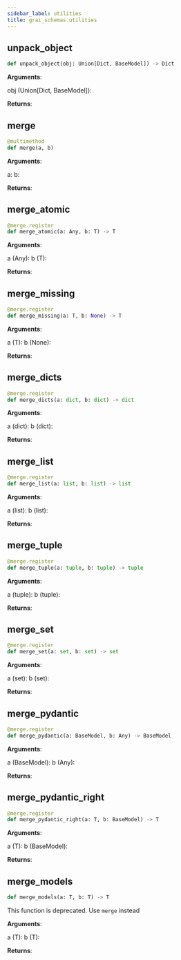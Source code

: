 ```yaml
---
sidebar_label: utilities
title: grai_schemas.utilities
---
```


## unpack\_object

```python
def unpack_object(obj: Union[Dict, BaseModel]) -> Dict
```

**Arguments**:

  obj (Union[Dict, BaseModel]):


**Returns**:



## merge

```python
@multimethod
def merge(a, b)
```

**Arguments**:

  a:
  b:


**Returns**:



## merge\_atomic

```python
@merge.register
def merge_atomic(a: Any, b: T) -> T
```

**Arguments**:

  a (Any):
  b (T):


**Returns**:



## merge\_missing

```python
@merge.register
def merge_missing(a: T, b: None) -> T
```

**Arguments**:

  a (T):
  b (None):


**Returns**:



## merge\_dicts

```python
@merge.register
def merge_dicts(a: dict, b: dict) -> dict
```

**Arguments**:

  a (dict):
  b (dict):


**Returns**:



## merge\_list

```python
@merge.register
def merge_list(a: list, b: list) -> list
```

**Arguments**:

  a (list):
  b (list):


**Returns**:



## merge\_tuple

```python
@merge.register
def merge_tuple(a: tuple, b: tuple) -> tuple
```

**Arguments**:

  a (tuple):
  b (tuple):


**Returns**:



## merge\_set

```python
@merge.register
def merge_set(a: set, b: set) -> set
```

**Arguments**:

  a (set):
  b (set):


**Returns**:



## merge\_pydantic

```python
@merge.register
def merge_pydantic(a: BaseModel, b: Any) -> BaseModel
```

**Arguments**:

  a (BaseModel):
  b (Any):


**Returns**:



## merge\_pydantic\_right

```python
@merge.register
def merge_pydantic_right(a: T, b: BaseModel) -> T
```

**Arguments**:

  a (T):
  b (BaseModel):


**Returns**:



## merge\_models

```python
def merge_models(a: T, b: T) -> T
```

This function is deprecated. Use `merge` instead

**Arguments**:

  a (T):
  b (T):


**Returns**:
